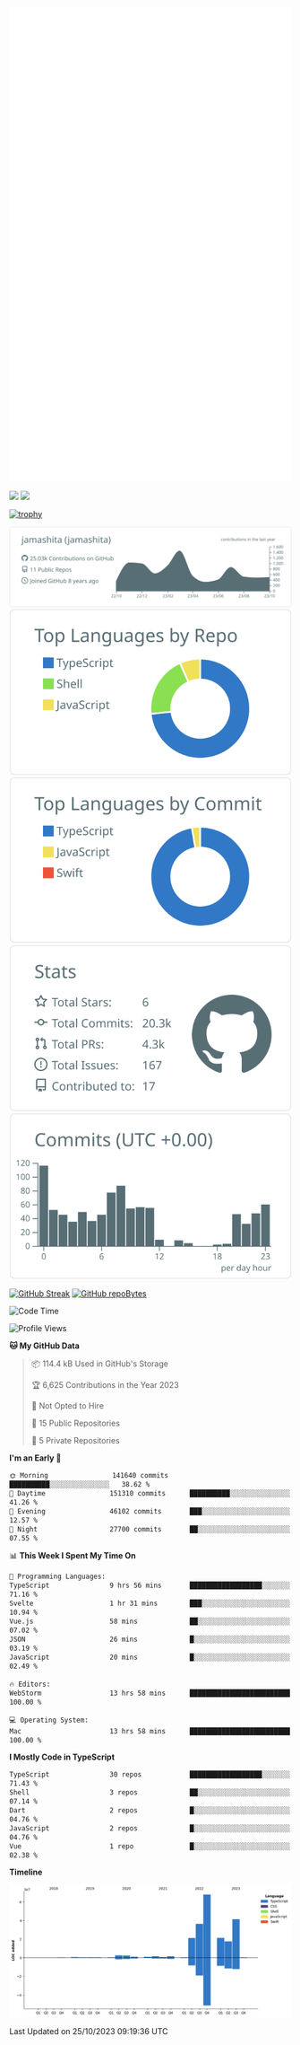 [![](https://raw.githubusercontent.com/jamashita/jamashita/main/github-metrics.svg)](https://metrics.lecoq.io)

[![](https://github-readme-stats.vercel.app/api?username=jamashita&show_icons=ture&count_private=true)](https://github.com/anuraghazra/github-readme-stats)
[![](https://github-readme-stats.vercel.app/api/top-langs/?username=jamashita&layout=compact)](https://github.com/anuraghazra/github-readme-stats)

[![trophy](https://github-profile-trophy.vercel.app/?username=jamashita)](https://github.com/ryo-ma/github-profile-trophy)

[![](https://raw.githubusercontent.com/jamashita/jamashita/main/profile-summary-card-output/default/0-profile-details.svg)](https://github.com/vn7n24fzkq/github-profile-summary-cards)
[![](https://raw.githubusercontent.com/jamashita/jamashita/main/profile-summary-card-output/default/1-repos-per-language.svg)](https://github.com/vn7n24fzkq/github-profile-summary-cards) [![](https://raw.githubusercontent.com/jamashita/jamashita/main/profile-summary-card-output/default/2-most-commit-language.svg)](https://github.com/vn7n24fzkq/github-profile-summary-cards)
[![](https://raw.githubusercontent.com/jamashita/jamashita/main/profile-summary-card-output/default/3-stats.svg)](https://github.com/vn7n24fzkq/github-profile-summary-cards) [![](https://raw.githubusercontent.com/jamashita/jamashita/main/profile-summary-card-output/default/4-productive-time.svg)](https://github.com/vn7n24fzkq/github-profile-summary-cards)

[![GitHub Streak](http://github-readme-streak-stats.herokuapp.com?user=jamashita)](https://git.io/streak-stats)
[![GitHub repoBytes](https://github-repo-bytecounter.vercel.app/api?username=jamashita)](https://github.com/yamaccu/Github-Repo-ByteCounter)

<!--START_SECTION:waka-->
![Code Time](http://img.shields.io/badge/Code%20Time-927%20hrs%2013%20mins-blue)

![Profile Views](http://img.shields.io/badge/Profile%20Views-1-blue)

**🐱 My GitHub Data** 

> 📦 114.4 kB Used in GitHub's Storage 
 > 
> 🏆 6,625 Contributions in the Year 2023
 > 
> 🚫 Not Opted to Hire
 > 
> 📜 15 Public Repositories 
 > 
> 🔑 5 Private Repositories 
 > 
**I'm an Early 🐤** 

```text
🌞 Morning                141640 commits      ██████████░░░░░░░░░░░░░░░   38.62 % 
🌆 Daytime                151310 commits      ██████████░░░░░░░░░░░░░░░   41.26 % 
🌃 Evening                46102 commits       ███░░░░░░░░░░░░░░░░░░░░░░   12.57 % 
🌙 Night                  27700 commits       ██░░░░░░░░░░░░░░░░░░░░░░░   07.55 % 
```


📊 **This Week I Spent My Time On** 

```text
💬 Programming Languages: 
TypeScript               9 hrs 56 mins       ██████████████████░░░░░░░   71.16 % 
Svelte                   1 hr 31 mins        ███░░░░░░░░░░░░░░░░░░░░░░   10.94 % 
Vue.js                   58 mins             ██░░░░░░░░░░░░░░░░░░░░░░░   07.02 % 
JSON                     26 mins             █░░░░░░░░░░░░░░░░░░░░░░░░   03.19 % 
JavaScript               20 mins             █░░░░░░░░░░░░░░░░░░░░░░░░   02.49 % 

🔥 Editors: 
WebStorm                 13 hrs 58 mins      █████████████████████████   100.00 % 

💻 Operating System: 
Mac                      13 hrs 58 mins      █████████████████████████   100.00 % 
```

**I Mostly Code in TypeScript** 

```text
TypeScript               30 repos            ██████████████████░░░░░░░   71.43 % 
Shell                    3 repos             ██░░░░░░░░░░░░░░░░░░░░░░░   07.14 % 
Dart                     2 repos             █░░░░░░░░░░░░░░░░░░░░░░░░   04.76 % 
JavaScript               2 repos             █░░░░░░░░░░░░░░░░░░░░░░░░   04.76 % 
Vue                      1 repo              █░░░░░░░░░░░░░░░░░░░░░░░░   02.38 % 
```



**Timeline**

![Lines of Code chart](https://raw.githubusercontent.com/jamashita/jamashita/main/assets/bar_graph.png)


 Last Updated on 25/10/2023 09:19:36 UTC
<!--END_SECTION:waka-->
